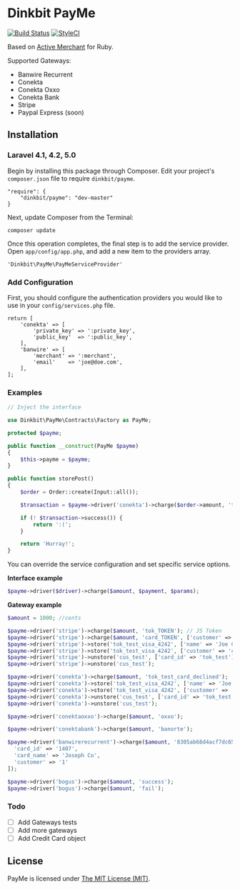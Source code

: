 # Dinkbit PayMe

[![Build Status](https://img.shields.io/travis/dinkbit/payme.svg?style=flat-square)](https://travis-ci.org/dinkbit/payme)
[![StyleCI](https://styleci.io/repos/24345061/shield)](https://styleci.io/repos/24345061)

Based on [Active Merchant](http://github.com/Shopify/active_merchant) for Ruby.

Supported Gateways:
* Banwire Recurrent
* Conekta
* Conekta Oxxo
* Conekta Bank
* Stripe
* Paypal Express (soon)

## Installation

### Laravel 4.1, 4.2, 5.0

Begin by installing this package through Composer. Edit your project's `composer.json` file to require `dinkbit/payme`.

	"require": {
		"dinkbit/payme": "dev-master"
	}

Next, update Composer from the Terminal:

    composer update

Once this operation completes, the final step is to add the service provider. Open `app/config/app.php`, and add a new item to the providers array.

    'Dinkbit\PayMe\PayMeServiceProvider'

### Add Configuration

First, you should configure the authentication providers you would like to use in your `config/services.php` file.

	return [
		'conekta' => [
			'private_key' => ':private_key',
			'public_key'  => ':public_key',
		],
		'banwire' => [
			'merchant' => ':merchant',
			'email'    => 'joe@doe.com',
		],
	];

### Examples

```php
// Inject the interface

use Dinkbit\PayMe\Contracts\Factory as PayMe;

protected $payme;

public function __construct(PayMe $payme)
{
    $this->payme = $payme;
}

public function storePost()
{
    $order = Order::create(Input::all());

    $transaction = $payme->driver('conekta')->charge($order->amount, 'tok_test');

    if (! $transaction->success()) {
    	return ':(';
    }

    return 'Hurray!';
}

```

You can override the service configuration and set specific service options.

**Interface example**

```php
$payme->driver($driver)->charge($amount, $payment, $params);

```

**Gateway example**

```php
$amount = 1000; //cents

$payme->driver('stripe')->charge($amount, 'tok_TOKEN'); // JS Token
$payme->driver('stripe')->charge($amount, 'card_TOKEN', ['customer' => 'cus_TOKEN']);
$payme->driver('stripe')->store('tok_test_visa_4242', ['name' => 'Joe Co', 'email' => 'store.guy@example.com']);
$payme->driver('stripe')->store('tok_test_visa_4242', ['customer' => 'cus_test']);
$payme->driver('stripe')->unstore('cus_test', ['card_id' => 'tok_test']);
$payme->driver('stripe')->unstore('cus_test');

$payme->driver('conekta')->charge($amount, 'tok_test_card_declined');
$payme->driver('conekta')->store('tok_test_visa_4242', ['name' => 'Joe Co', 'email' => 'store.guy@example.com']);
$payme->driver('conekta')->store('tok_test_visa_4242', ['customer' => 'cus_test']);
$payme->driver('conekta')->unstore('cus_test', ['card_id' => 'tok_test']);
$payme->driver('conekta')->unstore('cus_test');

$payme->driver('conektaoxxo')->charge($amount, 'oxxo');

$payme->driver('conektabank')->charge($amount, 'banorte');

$payme->driver('banwirerecurrent')->charge($amount, '8305ab68d4acf7dc650364d3f31a7318', [
  'card_id' => '1407',
  'card_name' => 'Joseph Co',
  'customer' => '1'
]);

$payme->driver('bogus')->charge($amount, 'success');
$payme->driver('bogus')->charge($amount, 'fail');

```

### Todo

- [ ] Add Gateways tests
- [ ] Add more gateways
- [ ] Add Credit Card object

## License

PayMe is licensed under [The MIT License (MIT)](LICENSE).

